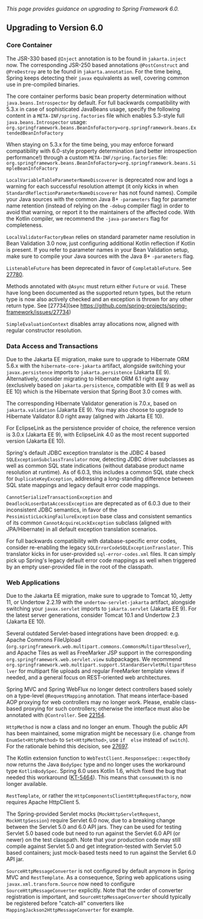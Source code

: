 _This page provides guidance on upgrading to Spring Framework 6.0._

## Upgrading to Version 6.0

### Core Container

The JSR-330 based `@Inject` annotation is to be found in `jakarta.inject` now. The corresponding JSR-250 based
annotations `@PostConstruct` and `@PreDestroy` are to be found in `jakarta.annotation`. For the time being,
Spring keeps detecting their `javax` equivalents as well, covering common use in pre-compiled binaries.

The core container performs basic bean property determination without `java.beans.Introspector` by default.
For full backwards compatibility with 5.3.x in case of sophisticated JavaBeans usage, specify the following
content in a `META-INF/spring.factories` file which enables 5.3-style full `java.beans.Introspector` usage:
`org.springframework.beans.BeanInfoFactory=org.springframework.beans.ExtendedBeanInfoFactory`

When staying on 5.3.x for the time being, you may enforce forward compatibility with 6.0-style property
determination (and better introspection performance!) through a custom `META-INF/spring.factories` file:
`org.springframework.beans.BeanInfoFactory=org.springframework.beans.SimpleBeanInfoFactory`

`LocalVariableTableParameterNameDiscoverer` is deprecated now and logs a warning for each successful
resolution attempt (it only kicks in when `StandardReflectionParameterNameDiscoverer` has not found names).
Compile your Java sources with the common Java 8+ `-parameters` flag for parameter name retention (instead
of relying on the `-debug` compiler flag) in order to avoid that warning, or report it to the maintainers
of the affected code. With the Kotlin compiler, we recommend the `-java-parameters` flag for completeness.

`LocalValidatorFactoryBean` relies on standard parameter name resolution in Bean Validation 3.0 now,
just configuring additional Kotlin reflection if Kotlin is present. If you refer to parameter names in
your Bean Validation setup, make sure to compile your Java sources with the Java 8+ `-parameters` flag.

`ListenableFuture` has been deprecated in favor of `CompletableFuture`. 
See [27780](https://github.com/spring-projects/spring-framework/issues/27780).

Methods annotated with `@Async` must return either `Future` or `void`. These have long been documented as the supported return types, but the return type is now also actively checked and an exception is thrown for any other return type.
See [27734](see https://github.com/spring-projects/spring-framework/issues/27734)

`SimpleEvaluationContext` disables array allocations now, aligned with regular constructor resolution.

### Data Access and Transactions

Due to the Jakarta EE migration, make sure to upgrade to Hibernate ORM 5.6.x with the `hibernate-core-jakarta`
artifact, alongside switching your `javax.persistence` imports to `jakarta.persistence` (Jakarta EE 9).
Alternatively, consider migrating to Hibernate ORM 6.1 right away (exclusively based on `jakarta.persistence`,
compatible with EE 9 as well as EE 10) which is the Hibernate version that Spring Boot 3.0 comes with.

The corresponding Hibernate Validator generation is 7.0.x, based on `jakarta.validation` (Jakarta EE 9).
You may also choose to upgrade to Hibernate Validator 8.0 right away (aligned with Jakarta EE 10).

For EclipseLink as the persistence provider of choice, the reference version is 3.0.x (Jakarta EE 9),
with EclipseLink 4.0 as the most recent supported version (Jakarta EE 10).

Spring's default JDBC exception translator is the JDBC 4 based `SQLExceptionSubclassTranslator` now,
detecting JDBC driver subclasses as well as common SQL state indications (without database product name
resolution at runtime). As of 6.0.3, this includes a common SQL state check for `DuplicateKeyException`,
addressing a long-standing difference between SQL state mappings and legacy default error code mappings.

`CannotSerializeTransactionException` and `DeadlockLoserDataAccessException` are deprecated as of 6.0.3
due to their inconsistent JDBC semantics, in favor of the `PessimisticLockingFailureException` base class
and consistent semantics of its common `CannotAcquireLockException` subclass (aligned with JPA/Hibernate)
in all default exception translation scenarios.

For full backwards compatibility with database-specific error codes, consider re-enabling the legacy
`SQLErrorCodeSQLExceptionTranslator`. This translator kicks in for user-provided `sql-error-codes.xml`
files. It can simply pick up Spring's legacy default error code mappings as well when triggered by an
empty user-provided file in the root of the classpath.

### Web Applications

Due to the Jakarta EE migration, make sure to upgrade to Tomcat 10, Jetty 11, or Undertow 2.2.19 with the
`undertow-servlet-jakarta` artifact, alongside switching your `javax.servlet` imports to `jakarta.servlet`
(Jakarta EE 9). For the latest server generations, consider Tomcat 10.1 and Undertow 2.3 (Jakarta EE 10).

Several outdated Servlet-based integrations have been dropped: e.g. Apache Commons FileUpload (`org.springframework.web.multipart.commons.CommonsMultipartResolver`), and Apache Tiles as well as
FreeMarker JSP support in the corresponding `org.springframework.web.servlet.view` subpackages. We recommend
`org.springframework.web.multipart.support.StandardServletMultipartResolver` for multipart file uploads
and regular FreeMarker template views if needed, and a general focus on REST-oriented web architectures.

Spring MVC and Spring WebFlux no longer detect controllers based solely on a type-level `@RequestMapping`
annotation. That means interface-based AOP proxying for web controllers may no longer work. Please,
enable class-based proxying for such controllers; otherwise the interface must also be annotated with `@Controller`.
See [22154](https://github.com/spring-projects/spring-framework/issues/22154).

`HttpMethod` is now a class and no longer an enum. Though the public API has been maintained, some 
migration might be necessary (i.e. change from `EnumSet<HttpMethod>` to `Set<HttpMethod>`, use `if 
else` instead of `switch`). For the rationale behind this decision, see 
[27697](https://github.com/spring-projects/spring-framework/issues/27697).

The Kotlin extension function to `WebTestClient.ResponseSpec::expectBody` now returns the Java `BodySpec`
type and no longer uses the workaround type `KotlinBodySpec`. Spring 6.0 uses Kotlin 1.6, which fixed the
bug that needed this workaround ([KT-5464](https://youtrack.jetbrains.com/issue/KT-5464)).
This means that `consumeWith` is no longer available.

`RestTemplate`, or rather the `HttpComponentsClientHttpRequestFactory`, now requires Apache HttpClient 5.

The Spring-provided Servlet mocks (`MockHttpServletRequest`, `MockHttpSession`) require Servlet 6.0 now,
due to a breaking change between the Servlet 5.0 and 6.0 API jars. They can be used for testing Servlet
5.0 based code but need to run against the Servlet 6.0 API (or newer) on the test classpath. Note that
your production code may still compile against Servlet 5.0 and get integration-tested with Servlet 5.0
based containers; just mock-based tests need to run against the Servlet 6.0 API jar.

`SourceHttpMessageConverter` is not configured by default anymore in Spring MVC and `RestTemplate`.
As a consequence, Spring web applications using `javax.xml.transform.Source` now need to configure
`SourceHttpMessageConverter` explicitly. Note that the order of converter registration is important,
and `SourceHttpMessageConverter` should typically be registered before "catch-all" converters like
`MappingJackson2HttpMessageConverter` for example.